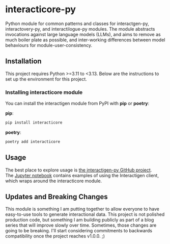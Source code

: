 # interacticore-py
Python module for common patterns and classes for interactgen-py, interactovery-py, and interactilogue-py modules.  The 
module abstracts invocations against large language models (LLMs), and aims to remove as much boiler plate as possible, 
and inter-working differences between model behaviours for module-user-consistency.

## Installation

This project requires Python >=3.11 to <3.13. Below are the instructions to set up the environment for this project.

### Installing interacticore module

You can install the interactigen module from PyPI with **pip** or **poetry**:

**pip**:
```bash
pip install interacticore
```

**poetry**:
```bash
poetry add interacticore
```

## Usage

The best place to explore usage is [the interactigen-py GitHub project](https://github.com/sitinc/interactigen-py/).  
The [Jupyter notebook](https://github.com/sitinc/interactigen-py/blob/main/notes/interactigen-getting-started.ipynb) 
contains examples of using the Interactigen client, which wraps around the interacticore module.


## Updates and Breaking Changes

This module is something I am putting together to allow everyone to have easy-to-use tools to generate interactional 
data.  This project is not polished production code, but something I am building publicly as part of a blog series that 
will improve slowly over time.  Sometimes, those changes are going to be breaking.  I'll start considering commitments 
to backwards compatibility once the project reaches v1.0.0.  ;)
